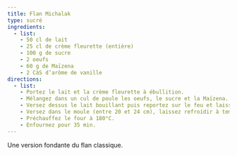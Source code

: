 ```yaml
---
title: Flan Michalak
type: sucré
ingredients:
  - list:
    - 50 cl de lait
    - 25 cl de crème fleurette (entière)
    - 100 g de sucre
    - 2 oeufs
    - 60 g de Maïzena
    - 2 CàS d’arôme de vanille
directions:
  - list:
    - Portez le lait et la crème fleurette à ébullition.
    - Mélangez dans un cul de poule les oeufs, le sucre et la Maïzena.
    - Versez dessus le lait bouillant puis reportez sur le feu et laissez cuire 30 secondes après la reprise de l’ébullition.
    - Versez dans le moule (entre 20 et 24 cm), laissez refroidir à température ambiante puis déposez le moule dans le réfrigérateur.
    - Préchauffez le four à 180°C.
    - Enfournez pour 35 min.
---
```


Une version fondante du flan classique.
